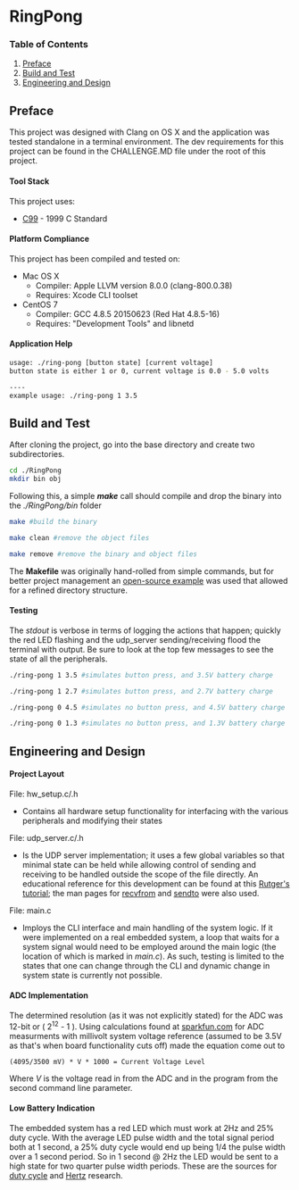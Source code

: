 # RingPong


### Table of Contents

1. [Preface](#preface)
2. [Build and Test](#build)
3. [Engineering and Design](#design)


## Preface <a name="preface"></a>

This project was designed with Clang on OS X and the application 
was tested standalone in a terminal environment. The dev requirements for this project can be
found in the CHALLENGE.MD file under the root of this project.

#### Tool Stack

This project uses:

- [C99](http://www.iso-9899.info/wiki/The_Standard) - 1999 C Standard

#### Platform Compliance

This project has been compiled and tested on:

- Mac OS X
    - Compiler: Apple LLVM version 8.0.0 (clang-800.0.38)
    - Requires: Xcode CLI toolset
- CentOS 7 
    - Compiler: GCC 4.8.5 20150623 (Red Hat 4.8.5-16)
    - Requires: "Development Tools" and libnetd

#### Application Help

```bash
usage: ./ring-pong [button state] [current voltage]
button state is either 1 or 0, current voltage is 0.0 - 5.0 volts

----
example usage: ./ring-pong 1 3.5
```

## Build and Test <a name="build"></a>

After cloning the project, go into the base directory and create two subdirectories.
```bash
cd ./RingPong
mkdir bin obj

```

Following this, a simple ___make___ call should compile and drop the binary into the _./RingPong/bin_ folder

```bash
make #build the binary

make clean #remove the object files

make remove #remove the binary and object files 
```

The __Makefile__ was originally hand-rolled from simple commands, but for better project management 
an [open-source example](https://stackoverflow.com/questions/7004702/how-can-i-create-a-makefile-for-c-projects-with-src-obj-and-bin-subdirectories)
 was used that allowed for a refined directory structure.
 
#### Testing 

The _stdout_ is verbose in terms of logging the actions that happen; quickly the 
red LED flashing and the udp_server sending/receiving flood the terminal with output. Be sure
to look at the top few messages to see the state of all the peripherals.

```bash
./ring-pong 1 3.5 #simulates button press, and 3.5V battery charge

```

```bash
./ring-pong 1 2.7 #simulates button press, and 2.7V battery charge
```

```bash
./ring-pong 0 4.5 #simulates no button press, and 4.5V battery charge
```

```bash
./ring-pong 0 1.3 #simulates no button press, and 1.3V battery charge 
```

## Engineering and Design <a name="design"></a>

#### Project Layout

File: hw_setup.c/.h

-   Contains all hardware setup functionality for interfacing with the various peripherals and modifying their states

File: udp_server.c/.h
    
-   Is the UDP server implementation; it uses a few global variables so that minimal state can be held while allowing
control of sending and receiving to be handled outside the scope of the file directly. An educational reference for this 
development can be found at this [Rutger's tutorial](https://www.cs.rutgers.edu/~pxk/417/notes/sockets/udp.html); the 
man pages for [recvfrom](https://linux.die.net/man/2/recvfrom) and [sendto](https://linux.die.net/man/2/sendto) were also
used.

File: main.c

- Imploys the CLI interface and main handling of the system logic. If it were implemented on a real
embedded system, a loop that waits for a system signal would need to be employed around the main logic (the location of which
is marked in _main.c_). As such, testing is limited to the states that one can change through the CLI and dynamic change 
in system state is currently not possible. 

#### ADC Implementation

The determined resolution (as it was not explicitly stated) for the ADC was 12-bit or ( 2<sup>12</sup> - 1 ).
Using calculations found at [sparkfun.com](https://learn.sparkfun.com/tutorials/analog-to-digital-conversion) for ADC 
measurments with millivolt system voltage reference (assumed to be 3.5V as that's when board functionality cuts off)
made the equation come out to 
   ```
   (4095/3500 mV) * V * 1000 = Current Voltage Level
   ```
   
   Where _V_ is the voltage read in from the ADC and in the program from the second command line parameter.

#### Low Battery Indication

The embedded system has a red LED which must work at 2Hz and 25% duty cycle. 
With the average LED pulse width and the total signal period both at 1 second,
a 25% duty cycle would end up being 1/4 the pulse width over a 1 second period. So in 1 second @ 
2Hz the LED would be sent to a high state for two quarter pulse width periods. These are the sources for 
[duty cycle](https://en.wikipedia.org/wiki/Duty_cycle) and [Hertz](https://en.wikipedia.org/wiki/Hertz) research.


